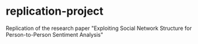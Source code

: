 # replication-project
Replication of the research paper "Exploiting Social Network Structure for Person-to-Person Sentiment Analysis"
